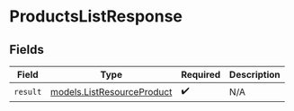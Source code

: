 # ProductsListResponse


## Fields

| Field                                                          | Type                                                           | Required                                                       | Description                                                    |
| -------------------------------------------------------------- | -------------------------------------------------------------- | -------------------------------------------------------------- | -------------------------------------------------------------- |
| `result`                                                       | [models.ListResourceProduct](../models/listresourceproduct.md) | :heavy_check_mark:                                             | N/A                                                            |